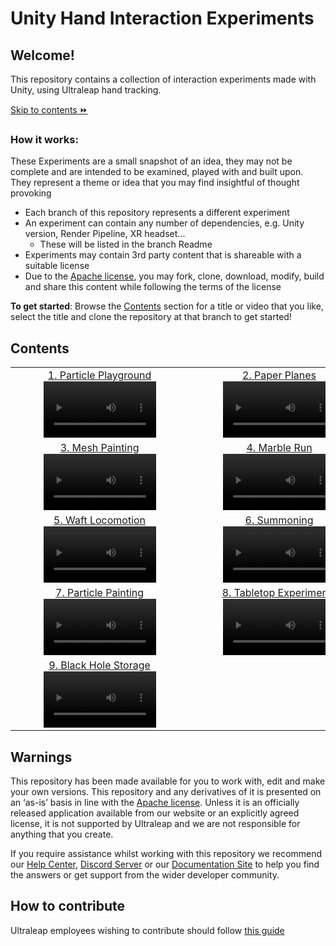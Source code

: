 <!--links-->
[apache]: http://www.apache.org/licenses/LICENSE-2.0 "Apache V2 License"
[contribute guide]: https://ultrahaptics.atlassian.net/wiki/spaces/~731335552/pages/3903455552/Unity+Hand+Interaction+Experiments+GitHub+Repo#Repo-%E2%80%98Rules%E2%80%99

<!--content-->
# Unity Hand Interaction Experiments

## Welcome!
This repository contains a collection of interaction experiments made with Unity, using Ultraleap hand tracking.

[Skip to contents :fast_forward:](https://github.com/ultraleap/Unity-Hand-Interaction-Experiments#contents)

### How it works:
These Experiments are a small snapshot of an idea, they may not be complete and are intended to be examined, played with and built upon. They represent a theme or idea that you may find insightful of thought provoking

* Each branch of this repository represents a different experiment
* An experiment can contain any number of dependencies, e.g. Unity version, Render Pipeline, XR headset...
  * These will be listed in the branch Readme
* Experiments may contain 3rd party content that is shareable with a suitable license
* Due to the [Apache license][apache], you may fork, clone, download, modify, build and share this content while following the terms of the license

**To get started**: Browse the [Contents](https://github.com/ultraleap/Unity-Hand-Interaction-Experiments#contents) section for a title or video that you like, select the title and clone the repository at that branch to get started!

## Contents

| | |
|:-------------------------:|:-------------------------:|
|[1. Particle Playground][1]<video src='https://user-images.githubusercontent.com/60962475/220971019-3284e669-4b79-4193-b247-b643fdfd550d.mp4' width=180/> | [2. Paper Planes][2]<video src='https://user-images.githubusercontent.com/60962475/222448306-50dc6d55-f5b2-4f61-933d-168de00a4654.mp4' width=180/>| 
[3. Mesh Painting][3]<video src='https://user-images.githubusercontent.com/60962475/222787378-19f85d97-687a-497b-85ef-4eccb932423e.mp4' width=180/> | [4. Marble Run][4]<video src='https://user-images.githubusercontent.com/60962475/227709246-300ecdff-8032-4aec-8e23-045ee8c900cb.mp4' width=180/>|
[5. Waft Locomotion][5]<video src='https://user-images.githubusercontent.com/17143693/234630075-8c6061c6-1044-479e-8a5d-122d4ee97e39.mp4' width=180/> | [6. Summoning][6]<video src='https://github.com/ultraleap/Unity-Hand-Interaction-Experiments/assets/60962475/a308c46c-56d4-45f9-8356-63e22b29185c' width=180/>|
[7. Particle Painting][7]<video src='https://github.com/ultraleap/Unity-Hand-Interaction-Experiments/assets/17143693/bf3da22b-448e-4570-8faf-f9383a1b337d' width=180/> | [8. Tabletop Experiments][8]<video src='https://github.com/ultraleap/Unity-Hand-Interaction-Experiments/assets/6270995/fc0260b8-4844-473b-8c27-9faec1aadec6' width=180/>|
[9. Black Hole Storage][9]<video src='https://github.com/ultraleap/Unity-Hand-Interaction-Experiments/assets/17143693/461bd70d-c6ba-45c6-87bd-7a6c83495647' width=180/> ||

[1]: <https://github.com/ultraleap/Unity-Hand-Interaction-Experiments/tree/Toys/Particle_Playground> "Particle Playground"
[2]: <https://github.com/ultraleap/Unity-Hand-Interaction-Experiments/tree/Toys/Paper_Planes> "Paper Planes"
[3]: <https://github.com/ultraleap/Unity-Hand-Interaction-Experiments/tree/Mesh_Painter> "Mesh Painting"
[4]: <https://github.com/ultraleap/Unity-Hand-Interaction-Experiments/tree/Toys/Marble_Run> "Marble Run"
[5]: <https://github.com/ultraleap/Unity-Hand-Interaction-Experiments/tree/WaftLocomotion> "Waft Locomotion"
[6]: <https://github.com/ultraleap/Unity-Hand-Interaction-Experiments/tree/Summoning> "Summoning"
[7]: <https://github.com/ultraleap/Unity-Hand-Interaction-Experiments/tree/Toys/Particle_Painting> "Particle Painting"
[8]: <https://github.com/ultraleap/Unity-Hand-Interaction-Experiments/tree/TabletopExperiments> "Tabletop Experiments"
[9]: <https://github.com/ultraleap/Unity-Hand-Interaction-Experiments/tree/black-hole-storage> "Black Hole Storage"

## Warnings
This repository has been made available for you to work with, edit and make your own versions.
This repository and any derivatives of it is presented on an ‘as-is’ basis in line with the [Apache
license][apache]. Unless it is an officially released application available from our website or an explicitly
agreed license, it is not supported by Ultraleap and we are not responsible for anything that you
create.

If you require assistance whilst working with this repository we recommend our [Help Center](https://support.leapmotion.com/hc/en-us), [Discord Server](https://discord.gg/3VCndThqxS) or our [Documentation Site](https://docs.ultraleap.com/unity-api/) to help you find the answers or get support from the wider developer community.

## How to contribute
Ultraleap employees wishing to contribute should follow [this guide][contribute guide]
